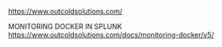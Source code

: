 

https://www.outcoldsolutions.com/


MONITORING DOCKER IN SPLUNK
https://www.outcoldsolutions.com/docs/monitoring-docker/v5/
